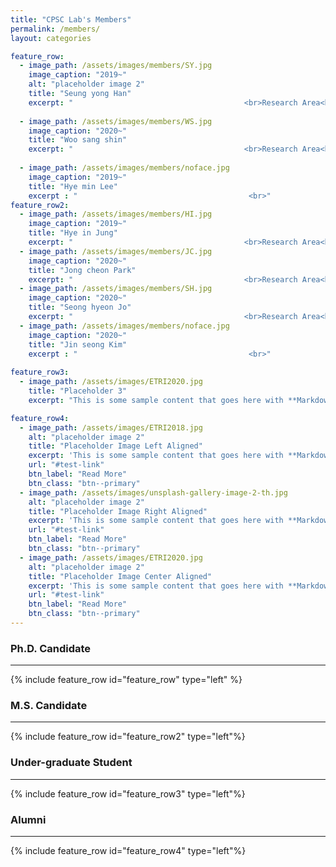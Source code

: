 ```yaml
---
title: "CPSC Lab's Members"
permalink: /members/
layout: categories

feature_row:
  - image_path: /assets/images/members/SY.jpg
    image_caption: "2019~"
    alt: "placeholder image 2"
    title: "Seung yong Han"
    excerpt: "　　　　　　　　　　　　　　　　　　　　　　　<br>Research Area<br> - Sampled-data control<br> - Robust control<br> - Visual servoing <br><br> E-mail<br> cpsc.seungyong@gmail.com"
    
  - image_path: /assets/images/members/WS.jpg
    image_caption: "2020~"
    title: "Woo sang shin"
    excerpt: "　　　　　　　　　　　　　　　　　　　　　　　<br>Research Area<br> - A.I, Deep learning<br> - Machine learning<br> - Computer vision and science <br><br> E-mail<br> myshin0512@gmail.com"
    
  - image_path: /assets/images/members/noface.jpg
    image_caption: "2019~"
    title: "Hye min Lee"
    excerpt : "　　　　　　　　　　　　　　　　　　　　　　　<br>"
feature_row2:
  - image_path: /assets/images/members/HI.jpg
    image_caption: "2019~"
    title: "Hye in Jung"
    excerpt: "　　　　　　　　　　　　　　　　　　　　　　　<br>Research Area<br> - robotics <br> - Output feedback Control <br> - 3 DOF hover system <br><br> E-mail<br> cpsc.hyein@gmail.com"
  - image_path: /assets/images/members/JC.jpg
    image_caption: "2020~"
    title: "Jong cheon Park"
    excerpt: "　　　　　　　　　　　　　　　　　　　　　　　<br>Research Area<br> - A.I, Deep learning<br> - Machine learning<br> - Computer vision and science <br><br> E-mail<br> cpsc.jongcheon@gmail.com"
  - image_path: /assets/images/members/SH.jpg
    image_caption: "2020~"
    title: "Seong hyeon Jo"
    excerpt: "　　　　　　　　　　　　　　　　　　　　　　　<br>Research Area<br> - Machine Learning <br> - Artificial Neural Network <br> - Cyber-Physical systems <br><br> E-mail<br>cpsc.seonghyeon@gmail.com"
  - image_path: /assets/images/members/noface.jpg
    image_caption: "2020~"
    title: "Jin seong Kim"
    excerpt : "　　　　　　　　　　　　　　　　　　　　　　　<br>"
    
feature_row3:
  - image_path: /assets/images/ETRI2020.jpg
    title: "Placeholder 3"
    excerpt: "This is some sample content that goes here with **Markdown** formatting."

feature_row4:
  - image_path: /assets/images/ETRI2018.jpg
    alt: "placeholder image 2"
    title: "Placeholder Image Left Aligned"
    excerpt: 'This is some sample content that goes here with **Markdown** formatting. Left aligned with `type="left"`'
    url: "#test-link"
    btn_label: "Read More"
    btn_class: "btn--primary"
  - image_path: /assets/images/unsplash-gallery-image-2-th.jpg
    alt: "placeholder image 2"
    title: "Placeholder Image Right Aligned"
    excerpt: 'This is some sample content that goes here with **Markdown** formatting. Right aligned with `type="right"`'
    url: "#test-link"
    btn_label: "Read More"
    btn_class: "btn--primary"
  - image_path: /assets/images/ETRI2020.jpg
    alt: "placeholder image 2"
    title: "Placeholder Image Center Aligned"
    excerpt: 'This is some sample content that goes here with **Markdown** formatting. Centered with `type="center"`'
    url: "#test-link"
    btn_label: "Read More"
    btn_class: "btn--primary"
---
```


### Ph.D. Candidate
---
{% include feature_row id="feature_row" type="left" %}

### M.S. Candidate
---
{% include feature_row id="feature_row2" type="left"%}

### Under-graduate Student
---
{% include feature_row id="feature_row3" type="left"%}

### Alumni
---
{% include feature_row id="feature_row4" type="left"%}

